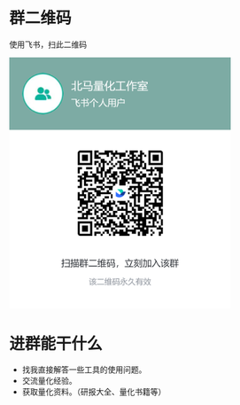 # 群二维码

使用飞书，扫此二维码

<img src="./qrcode.png" width=400>

# 进群能干什么

* 找我直接解答一些工具的使用问题。
* 交流量化经验。
* 获取量化资料。（研报大全、量化书籍等）